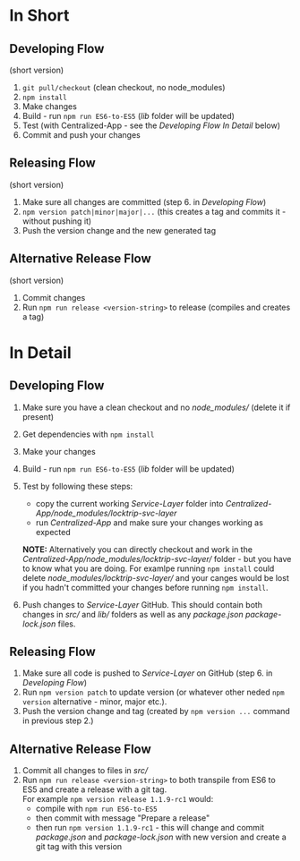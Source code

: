 # In Short

## Developing Flow
(short version)  
1. `git pull/checkout` (clean checkout, no node_modules)  
2. `npm install`  
3. Make changes  
4. Build - run `npm run ES6-to-ES5` (_lib_ folder will be updated) 
5. Test (with Centralized-App - see the _Developing Flow_ _In Detail_ below)  
6. Commit and push your changes  

## Releasing Flow
(short version)  
1. Make sure all changes are committed (step 6. in _Developing Flow_)  
2. `npm version patch|minor|major|...` (this creates a tag and commits it - without pushing it)  
3. Push the version change and the new generated tag  


## Alternative Release Flow
(short version)  
1. Commit changes
2. Run `npm run release <version-string>` to release (compiles and creates a tag)

  
# In Detail

## Developing Flow
1. Make sure you have a clean checkout and no _node_modules/_ (delete it if present)
2. Get dependencies with `npm install` 
3. Make your changes
4. Build - run `npm run ES6-to-ES5` (_lib_ folder will be updated)
5. Test by following these steps:
   - copy the current working _Service-Layer_ folder   into _Centralized-App/node_modules/locktrip-svc-layer_
   - run _Centralized-App_ and make sure your changes working as expected 
 
    **NOTE:** Alternatively you can directly checkout and work in the _Centralized-App/node_modules/locktrip-svc-layer/_ folder - but you have to know what you are doing. For examlpe running `npm install` could delete _node_modules/locktrip-svc-layer/_ and your canges would be lost if you hadn't committed your changes before running `npm install`.
6. Push changes to _Service-Layer_ GitHub. This should contain both changes in _src/_ and _lib/_ folders as well as any _package.json_ _package-lock.json_ files.

## Releasing Flow
1. Make sure all code is pushed to _Service-Layer_ on GitHub (step 6. in _Developing Flow_)
2. Run `npm version patch` to update version (or whatever other neded `npm version` alternative - minor, major etc.).
3. Push the version change and tag (created by `npm version ...` command in previous step 2.)

## Alternative Release Flow
1. Commit all changes to files in _src/_
2. Run `npm run release <version-string>` to both transpile from ES6 to ES5 and create a release with a git tag.  
For example
`npm version release 1.1.9-rc1` would:
   * compile with `npm run ES6-to-ES5`
   * then commit with message "Prepare a release"
   * then run `npm version 1.1.9-rc1` - this will change and commit _package.json_ and _package-lock.json_ with new version and create a git tag with this version
